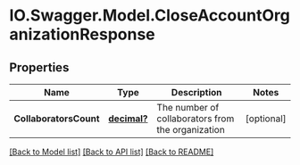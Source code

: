 # IO.Swagger.Model.CloseAccountOrganizationResponse
## Properties

Name | Type | Description | Notes
------------ | ------------- | ------------- | -------------
**CollaboratorsCount** | [**decimal?**](BigDecimal.md) | The number of collaborators from the organization | [optional] 

[[Back to Model list]](../README.md#documentation-for-models) [[Back to API list]](../README.md#documentation-for-api-endpoints) [[Back to README]](../README.md)

